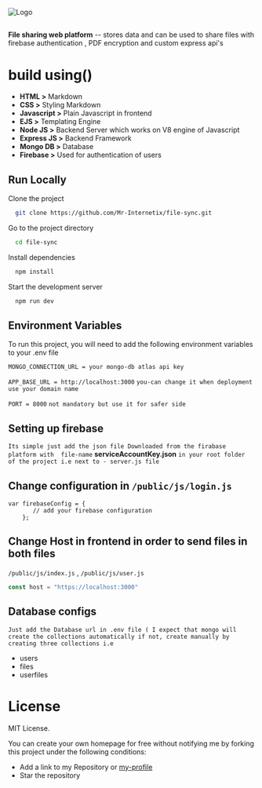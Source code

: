 

![Logo](https://ik.imagekit.io/s3ixzlcmo8v/filesync12_2F4DsqlpaVm_.png?ik-sdk-version=javascript-1.4.3&updatedAt=1645179823107)

##

**File sharing web platform**  -- stores data and can be used to share files with firebase authentication , PDF encryption  and custom express api's 

 # **build using()**  

 * **HTML >** Markdown
 * **CSS >** Styling Markdown 
 * **Javascript >** Plain Javascript in frontend 
 * **EJS >** Templating Engine 
 * **Node JS >** Backend Server which works on V8 engine of Javascript
 * **Express JS >** Backend Framework 
 * **Mongo DB >** Database 
 * **Firebase >** Used for authentication of users



## Run Locally

Clone the project

```bash
  git clone https://github.com/Mr-Internetix/file-sync.git
```

Go to the project directory

```bash
  cd file-sync
```

Install dependencies

```bash
  npm install
```

Start the development server

```bash
  npm run dev 
```





## Environment Variables

To run this project, you will need to add the following environment variables to your .env file


`MONGO_CONNECTION_URL = your mongo-db atlas api key` 

`APP_BASE_URL = http://localhost:3000` 
`you-can change it when deployment use your domain name`

`PORT = 8000` `not mandatory but use it for safer side`









## Setting up firebase 

` Its simple just add the json file Downloaded from the firabase platform with  file-name ` **serviceAccountKey.json** `in your root folder of the project i.e next to - server.js file `



## Change configuration in `/public/js/login.js`

```
var firebaseConfig = {
       // add your firebase configuration
    };

```
## Change Host in frontend in order to send files in both files 
`/public/js/index.js` , `/public/js/user.js`

```javascript
const host = "https://localhost:3000"

```


## Database configs

`Just add the Database url in .env file ( I expect that mongo will create the collections automatically if not,
create manually by creating three collections i.e 
` 
* users
* files
* userfiles
# License
MIT License.

You can create your own homepage for free without notifying me by forking this project under the following conditions:

* Add a link to my Repository or [my-profile](https://www.github.com/mr-internetix)
* Star the repository 




